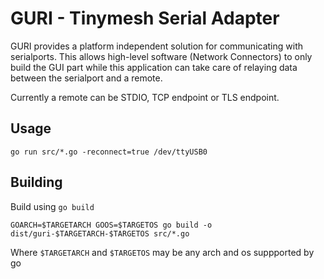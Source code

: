# GURI - Tinymesh Serial Adapter

GURI provides a platform independent solution for communicating with serialports.
This allows high-level software (Network Connectors) to only build the GUI part
while this application can take care of relaying data between the serialport and
a remote.

Currently a remote can be STDIO, TCP endpoint or TLS endpoint.

## Usage

```
go run src/*.go -reconnect=true /dev/ttyUSB0
```

## Building

Build using `go build`

```
GOARCH=$TARGETARCH GOOS=$TARGETOS go build -o dist/guri-$TARGETARCH-$TARGETOS src/*.go
```

Where `$TARGETARCH` and `$TARGETOS` may be any arch and os suppported by go
